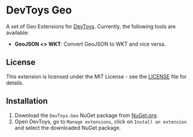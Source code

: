 # DevToys Geo

A set of Geo Extensions for [DevToys](https://devtoys.app/). 
Currently, the following tools are available:
* **GeoJSON <> WKT**: Convert GeoJSON to WKT and vice versa.

## License

This extension is licensed under the MIT License - see the [LICENSE](https://github.com/jonnekleijer/DevToys.Geo/blob/main/LICENSE) file for details.

## Installation

1. Download the `DevToys.Geo` NuGet package from [NuGet.org](https://www.nuget.org/packages/jonnekleijer/DevToys.Geo/).
2. Open DevToys, go to `Manage extensions`, click on `Install an extension` and select the downloaded NuGet package.